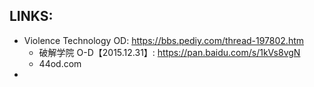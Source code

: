 ## LINKS:
* Violence Technology OD: https://bbs.pediy.com/thread-197802.htm
  * 破解学院 O-D【2015.12.31】: https://pan.baidu.com/s/1kVs8vgN
  * 44od.com
* 
